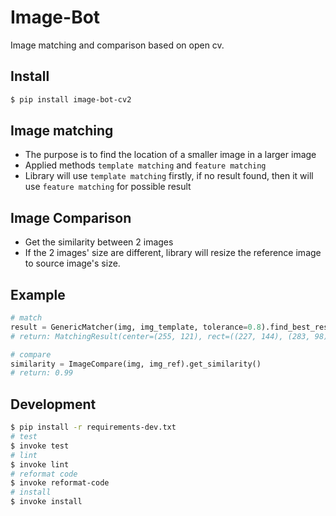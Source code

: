 Image-Bot
=============
Image matching and comparison based on open cv.

Install
-------
``` sh
$ pip install image-bot-cv2
```

Image matching
-------
* The purpose is to find the location of a smaller image in a larger image
* Applied methods `template matching` and `feature matching`
* Library will use `template matching` firstly, if no result found, then it will use `feature matching` for possible result

Image Comparison
-------
* Get the similarity between 2 images
* If the 2 images' size are different, library will resize the reference image to source image's size.

Example
-------
``` python
# match
result = GenericMatcher(img, img_template, tolerance=0.8).find_best_result()
# return: MatchingResult(center=(255, 121), rect=((227, 144), (283, 98)))

# compare
similarity = ImageCompare(img, img_ref).get_similarity()
# return: 0.99
```

Development
-------
``` sh
$ pip install -r requirements-dev.txt
# test
$ invoke test
# lint
$ invoke lint
# reformat code
$ invoke reformat-code
# install
$ invoke install
```
